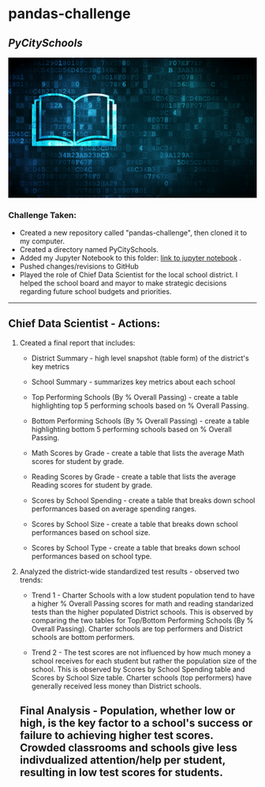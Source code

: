 # pandas-challenge 
## *PyCitySchools*

![education](https://github.com/Kpearson72/pandas-challenge/blob/main/Images%20/education_copy.png)


### Challenge Taken:

* Created a new repository called "pandas-challenge", then cloned it to my computer. 
* Created a directory named PyCitySchools.
* Added my Jupyter Notebook to this folder: [link to jupyter notebook](https://github.com/Kpearson72/pandas-challenge/blob/main/PyCitySchools/PyCitySchools_starter.ipynb)
.
* Pushed changes/revisions to GitHub
* Played the role of Chief Data Scientist for the local school district. I helped the school board and mayor to make strategic decisions regarding future school budgets and priorities.
---------------------------------------
## Chief Data Scientist - Actions:

1. Created a final report that includes:
    *  District Summary - high level snapshot (table form) of the district's key metrics

    *  School Summary - summarizes key metrics about each school

    *  Top Performing Schools (By % Overall Passing) - create a table highlighting top 5 performing schools based on % Overall Passing.

    *  Bottom Performing Schools (By % Overall Passing) - create a table highlighting bottom 5 performing schools based on % Overall Passing.

    *  Math Scores by Grade - create a table that lists the average Math scores for student by grade.

    *  Reading Scores by Grade - create a table that lists the average Reading scores for student by grade.

    *  Scores by School Spending - create a table that breaks down school performances based on average spending ranges.

    *  Scores by School Size - create a table that breaks down school performances based on school size.

    *  Scores by School Type - create a table that breaks down school performances based on school type.

2. Analyzed the district-wide standardized test results - observed two trends:

    * Trend 1  - Charter Schools with a low student population tend to have a higher % Overall Passing scores for math and reading standarized tests than the higher populated District schools. This is observed by comparing the two tables for Top/Bottom Performing Schools (By % Overall Passing). Charter schools are top performers and District schools are bottom performers.

    * Trend 2 - The test scores are not influenced by how much money a school receives for each student but rather the population size of the school. This is observed by Scores by School Spending table and Scores by School Size table. Charter schools (top performers) have generally received less money than District schools.

    ## Final Analysis - Population, whether low or high, is the key factor to a school's success or failure to achieving higher test scores. Crowded classrooms and schools give less indivdualized attention/help per student, resulting in low test scores for students.



